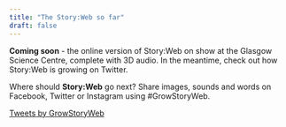 ```yaml
---
title: "The Story:Web so far"
draft: false
---
```


**Coming soon** - the online version of Story:Web on show at the Glasgow Science Centre, complete with 3D audio. In the meantime, check out how Story:Web is growing on Twitter.

Where should **Story:Web** go next? Share images, sounds and words on Facebook, Twitter or Instagram using #GrowStoryWeb.

<a class="twitter-timeline" href="https://twitter.com/GrowStoryWeb?ref_src=twsrc%5Etfw">Tweets by GrowStoryWeb</a> <script async src="https://platform.twitter.com/widgets.js" charset="utf-8"></script>
